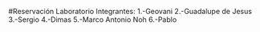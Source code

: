 #Reservación Laboratorio
Integrantes:
1.-Geovani
2.-Guadalupe de Jesus
3.-Sergio
4.-Dimas
5.-Marco Antonio Noh
6.-Pablo
